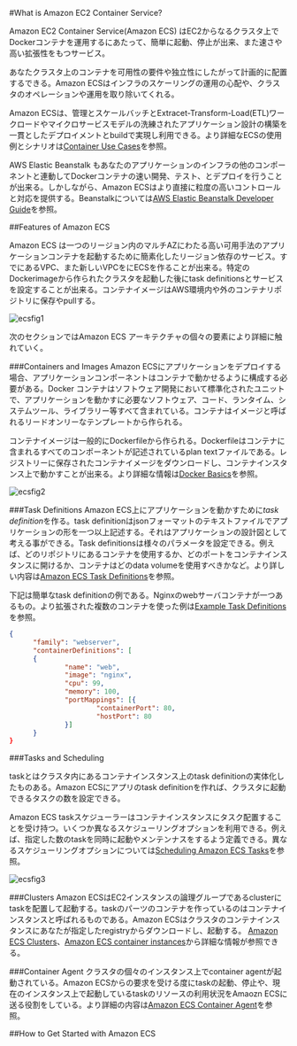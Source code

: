 #What is Amazon EC2 Container Service?

Amazon EC2 Container Service(Amazon ECS) はEC2からなるクラスタ上でDockerコンテナを運用するにあたって、簡単に起動、停止が出来、また速さや高い拡張性をもつサービス。

あなたクラスタ上のコンテナを可用性の要件や独立性にしたがって計画的に配置するできる。Amazon ECSはインフラのスケーリングの運用の心配や、クラスタのオペレーションや運用を取り除いてくれる。

Amazon ECSは、管理とスケールバッチとExtracet-Transform-Load(ETL)ワークロードやマイクロサービスモデルの洗練されたアプリケーション設計の構築を一貫としたデプロイメントとbuildで実現し利用できる。より詳細なECSの使用例とシナリオは[Container Use Cases](https://aws.amazon.com/containers/use-cases/)を参照。
 
AWS Elastic Beanstalk もあなたのアプリケーションのインフラの他のコンポーネントと連動してDockerコンテナの速い開発、テスト、とデプロイを行うことが出来る。しかしながら、Amazon ECSはより直接に粒度の高いコントロールと対応を提供する。Beanstalkについては[AWS Elastic Beanstalk Developer Guide](http://docs.aws.amazon.com/elasticbeanstalk/latest/dg/)を参照。

##Features of Amazon ECS

Amazon ECS は一つのリージョン内のマルチAZにわたる高い可用手法のアプリケーションコンテナを起動するために簡素化したリージョン依存のサービス。すでにあるVPC、また新しいVPCをにECSを作ることが出来る。特定のDockerimageから作られたクラスタを起動した後にtask definitionsとサービスを設定することが出来る。コンテナイメージはAWS環境内や外のコンテナリポジトリに保存やpullする。

![ecsfig1](https://rawgithub.com/hacker65536/awsdoc-ecs/master/ecsfig1.svg)


次のセクションではAmazon ECS アーキテクチャの個々の要素により詳細に触れていく。

###Containers and Images
Amazon ECSにアプリケーションをデプロイする場合、アプリケーションコンポーネントはコンテナで動かせるように構成する必要がある。Docker コンテナはソフトウェア開発において標準化されたユニットで、アプリケーションを動かすに必要なソフトウェア、コード、ランタイム、システムツール、ライブラリー等すべて含まれている。コンテナはイメージと呼ばれるリードオンリーなテンプレートから作られる。

コンテナイメージは一般的にDockerfileから作られる。Dockerfileはコンテナに含まれるすべてのコンポーネントが記述されているplan textファイルである。レジストリーに保存されたコンテナイメージをダウンロードし、コンテナインスタンス上で動かすことが出来る。より詳細な情報は[Docker Basics](http://docs.aws.amazon.com/AmazonECS/latest/developerguide/docker-basics.html)を参照。

![ecsfig2](https://rawgithub.com/hacker65536/awsdoc-ecs/master/ecsfig2.svg)

###Task Definitions
Amazon ECS上にアプリケーションを動かすために*task definition*を作る。task definitionはjsonフォーマットのテキストファイルでアプリケーションの形を一つ以上記述する。それはアプリケーションの設計図として考える事ができる。Task definitionsは様々のパラメータを設定できる。例えば、どのリポジトリにあるコンテナを使用するか、どのポートをコンテナインスタンスに開けるか、コンテナはどのdata volumeを使用すべきかなど。より詳しい内容は[Amazon ECS Task Definitions](http://docs.aws.amazon.com/AmazonECS/latest/developerguide/task_defintions.html)を参照。

下記は簡単なtask definitionの例である。Nginxのwebサーバコンテナが一つあるもの。より拡張された複数のコンテナを使った例は[Example Task Definitions](http://docs.aws.amazon.com/AmazonECS/latest/developerguide/example_task_definitions.html)を参照。 

```json
{
      "family": "webserver",
      "containerDefinitions": [
      {
              "name": "web",
              "image": "nginx",
              "cpu": 99,
              "memory": 100,
              "portMappings": [{
                      "containerPort": 80,
                      "hostPort": 80
              }]
      }
} 
```
###Tasks and Scheduling

taskとはクラスタ内にあるコンテナインスタンス上のtask definitionの実体化したものある。Amazon ECSにアプリのtask definitionを作れば、クラスタに起動できるタスクの数を設定できる。

Amazon ECS taskスケジューラーはコンテナインスタンスにタスク配置することを受け持つ。いくつか異なるスケジューリングオプションを利用できる。例えば、指定した数のtaskを同時に起動やメンテンナスをするよう定義できる。異なるスケジューリングオプションについては[Scheduling Amazon ECS Tasks](http://docs.aws.amazon.com/AmazonECS/latest/developerguide/scheduling_tasks.html)を参照。

![ecsfig3](https://rawgithub.com/hacker65536/awsdoc-ecs/master/ecsfig3.svg)

###Clusters
Amazon ECSはEC2インスタンスの論理グループであるclusterにtaskを配置して起動する。taskのパーツのコンテナを作っているのはコンテナインスタンスと呼ばれるものである。Amazon ECSはクラスタのコンテナインスタンスにあなたが指定したregistryからダウンロードし、起動する。
[Amazon ECS Clusters](http://docs.aws.amazon.com/AmazonECS/latest/developerguide/ECS_clusters.html)、[Amazon ECS container instances](http://docs.aws.amazon.com/AmazonECS/latest/developerguide/ECS_instances.html)から詳細な情報が参照できる。

###Container Agent
クラスタの個々のインスタンス上でcontainer agentが起動されている。Amazon ECSからの要求を受ける度にtaskの起動、停止や、現在のインスタンス上で起動しているtaskのリソースの利用状況をAmaozn ECSに送る役割をしている。より詳細の内容は[Amazon ECS Container Agent](http://docs.aws.amazon.com/AmazonECS/latest/developerguide/ECS_agent.html)を参照。

##How to Get Started with Amazon ECS
